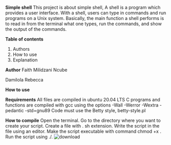 **Simple shell**
This project is about simple shell, A shell is a program which provides a user interface. With a shell, users can type in commands and run programs on a Unix system. Basically, the main function a shell performs is to read in from the terminal what one types, run the commands, and show the output of the commands.

**Table of contents**
1. Authors 
2. How to use
3. Explanation

**Author**
Faith Milidzani Ncube


Damilola Rebecca

**How to use**

**Requirements**
All files are compiled in ubuntu 20.04 LTS
C programs and functions are compiled  with gcc using the options -Wall -Werror -Wextra -pedantic -std=gnu89
Code must use the Betty style, betty-style.pl

**How to compile**
Open the terminal. Go to the directory where you want to create your script.
Create a file with . sh extension.
Write the script in the file using an editor.
Make the script executable with command chmod +x <fileName>.
Run the script using ./<fileName>.
![download](https://user-images.githubusercontent.com/88321504/139048180-a39aa369-97e3-4c63-92b2-ae476f37d545.png)
